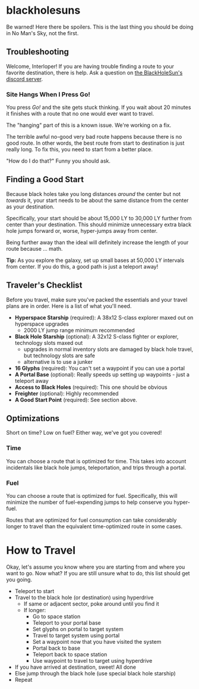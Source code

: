 # blackholesuns

Be warned! Here there be spoilers. This is the last thing you should be doing in No Man's Sky, not the first.

## Troubleshooting

Welcome, Interloper! If you are having trouble finding a route to your favorite destination, there is help. Ask a question on [the BlackHoleSun's discord server](https://discord.blackholesuns.com).

### Site Hangs When I Press Go!

You press _Go!_ and the site gets stuck thinking. If you wait about 20 minutes it finishes with a route that no one would ever want to travel.

The "hanging" part of this is a known issue. We're working on a fix.

The terrible awful no-good very bad route happens because there is no good route. In other words, the best route from start to destination is just really long. To fix this, you need to start from a better place.

"How do I do that?" Funny you should ask.

## Finding a Good Start

Because black holes take you long distances _around_ the center but not _towards_ it, your start needs to be about the same distance from the center as your destination.

Specifically, your start should be about 15,000 LY to 30,000 LY further from center than your destination. This should minimize unnecessary extra black hole jumps forward or, worse, hyper-jumps away from center.

Being further away than the ideal will definitely increase the length of your route because ... math.

**Tip:** As you explore the galaxy, set up small bases at 50,000 LY intervals from center. If you do this, a good path is just a teleport away!

## Traveler's Checklist

Before you travel, make sure you've packed the essentials and your travel plans are in order. Here is a list of what you'll need.

- **Hyperspace Starship** (required): A 38x12 S-class explorer maxed out on hyperspace upgrades
  - 2000 LY jump range minimum recommended
- **Black Hole Starship** (optional): A 32x12 S-class fighter or explorer, technology slots maxed out
  - upgrades in normal inventory slots are damaged by black hole travel, but technology slots are safe
  - alternative is to use a junker
- **16 Glyphs** (required): You can't set a waypoint if you can use a portal
- **A Portal Base** (optional): Really speeds up setting up waypoints - just a teleport away
- **Access to Black Holes** (required): This one should be obvious
- **Freighter** (optional): Highly recommended
- **A Good Start Point** (required): See section above.

## Optimizations

Short on time? Low on fuel? Either way, we've got you covered!

### Time

You can choose a route that is optimized for time. This takes into account incidentals like black hole jumps, teleportation, and trips through a portal.

### Fuel

You can choose a route that is optimized for fuel. Specifically, this will minimize the number of fuel-expending jumps to help conserve you hyper-fuel.

Routes that are optimized for fuel consumption can take considerably longer to travel than the equivalent time-optimized route in some cases.

# How to Travel

Okay, let's assume you know where you are starting from and where you want to go. Now what? If you are still unsure what to do, this list should get you going.

- Teleport to start
- Travel to the black hole (or destination) using hyperdrive
  - If same or adjacent sector, poke around until you find it
  - If longer:
    - Go to space station
    - Teleport to your portal base
    - Set glyphs on portal to target system
    - Travel to target system using portal
    - Set a waypoint now that you have visited the system
    - Portal back to base
    - Teleport back to space station
    - Use waypoint to travel to target using hyperdrive
- If you have arrived at destination, sweet! All done
- Else jump through the black hole (use special black hole starship)
- Repeat
